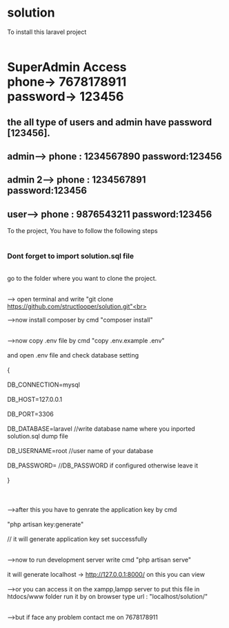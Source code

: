 # solution

To install this laravel project<br> <br>
<h1>SuperAdmin Access <br>
phone-> 7678178911 <br>
password-> 123456 </h1>
<h2>the all type of users and admin have password [123456].</h2>
<h2>admin--> phone : 1234567890 password:123456</h2>
<h2>admin 2--> phone : 1234567891 password:123456</h2> 
<h2>user--> phone : 9876543211 password:123456</h2> 
To the project, You have to follow the following steps<br> <br>
<h3>Dont forget to import solution.sql file</h3><br>
go to the folder where you want to clone the project.<br> <br>

--> open terminal and write "git clone https://github.com/structlooper/solution.git"<br> <br>

-->now install composer by cmd "composer install"<br> <br>

-->now copy .env file by cmd "copy .env.example .env"<br> <br>
and open .env file and check database setting<br> <br>
{<br> <br>
DB_CONNECTION=mysql<br> <br>
DB_HOST=127.0.0.1<br> <br>
DB_PORT=3306<br> <br>
DB_DATABASE=laravel //write database name where you inported solution.sql dump file<br> <br>
DB_USERNAME=root //user name of your database<br> <br>
DB_PASSWORD= //DB_PASSWORD if configured otherwise leave it<br> <br>
}<br> <br>
<br> <br>
-->after this you have to genrate the application key by cmd<br> <br>
"php artisan key:generate"<br> <br>
// it will generate application key set successfully<br> <br>

-->now to run development server write cmd "php artisan serve"<br> <br>
it will generate localhost -> http://127.0.0.1:8000/ on this you can view<br> <br>
-->or you can access it on the xampp,lampp server to put this file in htdocs/www folder run it by on browser type url : "localhost/solution/"<br> <br>

-->but if face any problem contact me on 7678178911
